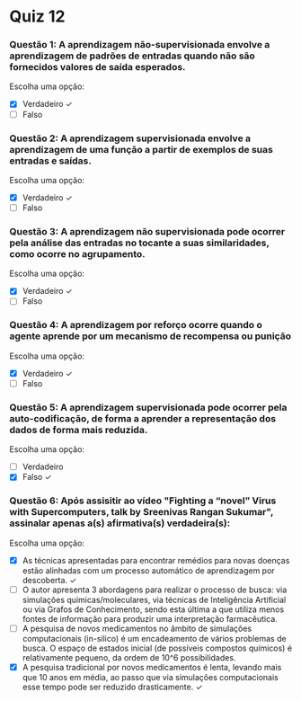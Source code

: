 # Quiz 12

### Questão 1: A aprendizagem não-supervisionada envolve a aprendizagem de padrões de entradas quando não são fornecidos valores de saída esperados.

Escolha uma opção:

- [x] Verdadeiro ✓
- [ ] Falso

### Questão 2: A aprendizagem supervisionada envolve a aprendizagem de uma função a partir de exemplos de suas entradas e saídas.

Escolha uma opção:

- [x] Verdadeiro ✓
- [ ] Falso

### Questão 3: A aprendizagem não supervisionada pode ocorrer pela análise das entradas no tocante a suas similaridades, como ocorre no agrupamento.

Escolha uma opção:

- [x] Verdadeiro ✓
- [ ] Falso

### Questão 4: A aprendizagem por reforço ocorre quando o agente aprende por um mecanismo de recompensa ou punição

Escolha uma opção:

- [x] Verdadeiro ✓
- [ ] Falso

### Questão 5: A aprendizagem supervisionada pode ocorrer pela auto-codificação, de forma a aprender a representação dos dados de forma mais reduzida.

Escolha uma opção:

- [ ] Verdadeiro
- [x] Falso ✓

### Questão 6: Após assisitir ao vídeo "Fighting a “novel” Virus with Supercomputers, talk by Sreenivas Rangan Sukumar", assinalar apenas a(s) afirmativa(s) verdadeira(s):

Escolha uma opção:

- [x] As técnicas apresentadas para encontrar remédios para novas doenças estão alinhadas com um processo automático de aprendizagem por descoberta. ✓
- [ ] O autor apresenta 3 abordagens para realizar o processo de busca: via simulações químicas/moleculares, via técnicas de Inteligência Artificial ou via Grafos de Conhecimento, sendo esta última a que utiliza menos fontes de informação para produzir uma interpretação farmacêutica.
- [ ] A pesquisa de novos medicamentos no âmbito de simulações computacionais (in-silico) é um encadeamento de vários problemas de busca. O espaço de estados inicial (de possíveis compostos químicos) é relativamente pequeno, da ordem de 10^6 possibilidades.
- [x] A pesquisa tradicional por novos medicamentos é lenta, levando mais que 10 anos em média, ao passo que via simulações computacionais esse tempo pode ser reduzido drasticamente. ✓
